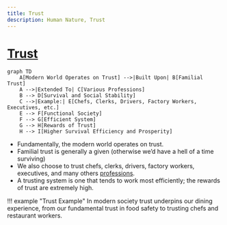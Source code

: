 ```yaml
---
title: Trust 
description: Human Nature, Trust
---
```

# [Trust](https://en.wikipedia.org/wiki/Trust_(social_science))

```mermaid
graph TD
    A[Modern World Operates on Trust] -->|Built Upon| B[Familial Trust]
    A -->|Extended To| C[Various Professions]
    B --> D[Survival and Social Stability]
    C -->|Example:| E[Chefs, Clerks, Drivers, Factory Workers, Executives, etc.]
    E --> F[Functional Society]
    F --> G[Efficient System]
    G --> H[Rewards of Trust]
    H --> I[Higher Survival Efficiency and Prosperity]
```

- Fundamentally, the modern world operates on trust. 
- Familial trust is generally a given (otherwise we’d have a hell of a time surviving)
- We also choose to trust chefs, clerks, drivers, factory workers, executives, and many others [professions](https://en.wikipedia.org/wiki/Profession). 
- A trusting system is one that tends to work most efficiently; the rewards of trust are extremely high.

!!! example "Trust Example"
    In modern society trust underpins our dining experience, from our fundamental trust in food safety to trusting chefs and restaurant workers.